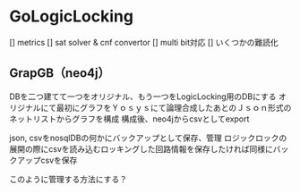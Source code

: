 # GoLogicLocking

[] metrics
[] sat solver & cnf convertor
[] multi bit対応
[] いくつかの難読化

## GrapGB（neo4j）
DBを二つ建てて一つをオリジナル、もう一つをLogicLocking用のDBにする
オリジナルにて最初にグラフをＹｏｓｙｓにて論理合成したあとのＪｓｏｎ形式のネットリストからグラフを構成
構成後、neo4jからcsvとしてexport

json, csvをnosqlDBの何かにバックアップとして保存、管理
ロジックロックの展開の際にcsvを読み込むロッキングした回路情報を保存したければ同様にバックアップcsvを保存

このように管理する方法にする？
